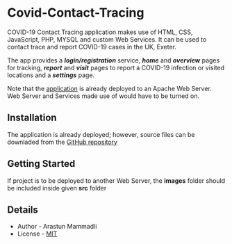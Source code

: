 # Covid-Contact-Tracing
COVID-19 Contact Tracing application makes use of HTML, CSS, JavaScript, PHP, MYSQL and custom Web Services. It can 
be used to contact trace and report COVID-19 cases in the UK, Exeter.

The app provides a ***login/registration*** service, ***home*** and ***overview*** pages for tracking, 
***report*** and ***visit*** pages to report a COVID-19 infection or visited locations and a ***settings*** page.

Note that the [application](http://ml-lab-4d78f073-aa49-4f0e-bce2-31e5254052c7.ukwest.cloudapp.azure.com:54501/index.php)
is already deployed to an Apache Web Server. Web Server and Services made use of would have to be turned on.


## Installation
The application is already deployed; however, source files can be downladed from the [GitHub repository](https://github.com/ArastunM/Covid-Contact-Tracing.git)


## Getting Started
If project is to be deployed to another Web Server, the **images** folder should be included inside 
given **src** folder


## Details
- Author - Arastun Mammadli
- License - [MIT](LICENSE)
